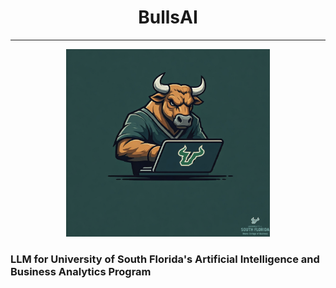 <div style="text-align:center;">
<h1>BullsAI</h1>
<hr>
  <img src="./assets/Hero.png" style="height:300px;">
</div>

### LLM for University of South Florida's Artificial Intelligence and Business Analytics Program
